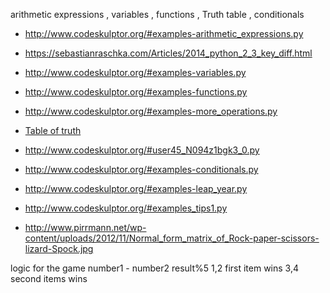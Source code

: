 arithmetic expressions , variables , functions , Truth table , conditionals
* http://www.codeskulptor.org/#examples-arithmetic_expressions.py
* https://sebastianraschka.com/Articles/2014_python_2_3_key_diff.html

* http://www.codeskulptor.org/#examples-variables.py
* http://www.codeskulptor.org/#examples-functions.py
* http://www.codeskulptor.org/#examples-more_operations.py

* [Table of truth](https://en.wikibooks.org/wiki/Foundations_of_Computer_Science/Computing_Machinery#/media/File:Truth_table_for_AND,_OR,_and_NOT.png)
* http://www.codeskulptor.org/#user45_N094z1bgk3_0.py

* http://www.codeskulptor.org/#examples-conditionals.py
* http://www.codeskulptor.org/#examples-leap_year.py
* http://www.codeskulptor.org/#examples_tips1.py


* http://www.pirrmann.net/wp-content/uploads/2012/11/Normal_form_matrix_of_Rock-paper-scissors-lizard-Spock.jpg


logic for the game 
number1 - number2
result%5
1,2 first item wins
3,4 second items wins
